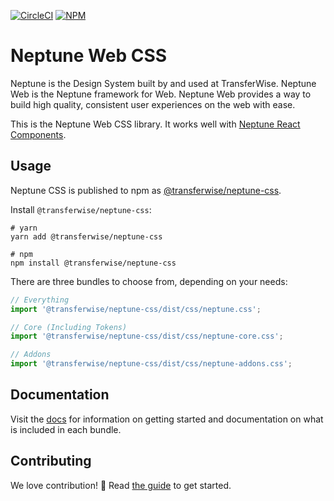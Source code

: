 [![CircleCI](https://circleci.com/gh/transferwise/neptune-web.svg?style=shield)](https://circleci.com/gh/transferwise/neptune-web) [![NPM](https://badge.fury.io/js/%40transferwise%2Fneptune-css.svg)](https://www.npmjs.com/package/@transferwise/neptune-css)

# Neptune Web CSS

Neptune is the Design System built by and used at TransferWise. Neptune Web is the Neptune framework for Web. Neptune Web provides a way to build high quality, consistent user experiences on the web with ease.

This is the Neptune Web CSS library. It works well with [Neptune React Components](https://github.com/transferwise/neptune-web/tree/master/packages/components).

## Usage

Neptune CSS is published to npm as [@transferwise/neptune-css](https://www.npmjs.com/package/@transferwise/neptune-css).

Install `@transferwise/neptune-css`:

```
# yarn
yarn add @transferwise/neptune-css

# npm
npm install @transferwise/neptune-css
```

There are three bundles to choose from, depending on your needs:

```js
// Everything
import '@transferwise/neptune-css/dist/css/neptune.css';

// Core (Including Tokens)
import '@transferwise/neptune-css/dist/css/neptune-core.css';

// Addons
import '@transferwise/neptune-css/dist/css/neptune-addons.css';
```

## Documentation

Visit the [docs](https://transferwise.github.io/neptune-web) for information on getting started and documentation on what is included in each bundle.

## Contributing

We love contribution! 🙏 Read [the guide](https://github.com/transferwise/neptune-web/blob/master/packages/css/CONTRIBUTING.md) to get started.
